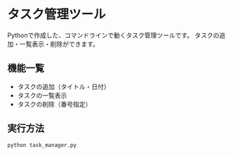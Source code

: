 # タスク管理ツール

Pythonで作成した、コマンドラインで動くタスク管理ツールです。
タスクの追加・一覧表示・削除ができます。

## 機能一覧

- タスクの追加（タイトル・日付）
- タスクの一覧表示
- タスクの削除（番号指定）

## 実行方法

```bash
python task_manager.py
